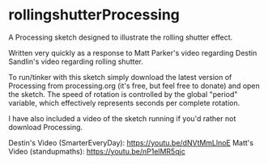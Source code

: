 # rollingshutterProcessing
A Processing sketch designed to illustrate the rolling shutter effect.

Written very quickly as a response to Matt Parker's video regarding Destin Sandlin's video regarding
rolling shutter.

To run/tinker with this sketch simply download the latest version of Processing from processing.org (it's free, but feel free to donate)
and open the sketch. The speed of rotation is controlled by the global "period" variable, which effectively represents seconds per complete rotation.

I have also included a video of the sketch running if you'd rather not download Processing.

Destin's Video (SmarterEveryDay): https://youtu.be/dNVtMmLlnoE
Matt's Video (standupmaths): https://youtu.be/nP1elMR5qjc
